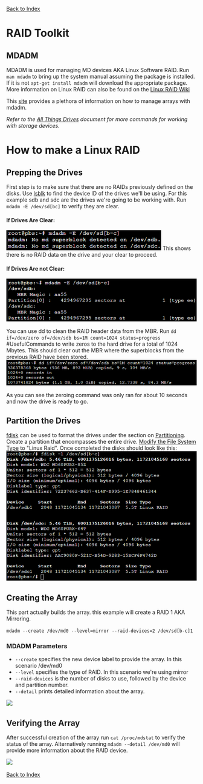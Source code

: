 [Back to Index](Index.md)

# RAID Toolkit
## MDADM
MDADM is used for managing MD devices AKA Linux Software RAID. 
Run ``man mdadm`` to bring up the system manual assuming the package is installed. If it is not ``apt-get install mdadm`` will download the appropriate package. More information on Linux RAID can also be found on the [Linux RAID Wiki](https://raid.wiki.kernel.org/index.php/A_guide_to_mdadm#Overview)

This [site](https://www.digitalocean.com/community/tutorials/how-to-manage-raid-arrays-with-mdadm-on-ubuntu-16-04) provides a plethora of information on how to manage arrays with mdadm.

*Refer to the [All Things Drives](All%20Things%20Drives.md) document for more commands for working with storage devices.*

# How to make a Linux RAID

## Prepping the Drives
First step is to make sure that there are no RAIDs previously defined on the disks. Use [lsblk](All%20Things%20Drives.md##lsblk) to find the device ID of the drives we'll be using. For this example sdb and sdc are the drives we're going to be working with. Run ``mdadm -E /dev/sd[bc]`` to verify they are clear.
#### If Drives Are Clear:
![](../Images/RAID-Data-Not-Found.png)
This shows there is no RAID data on the drive and your clear to proceed.
#### If Drives Are not Clear:
![](../Images/RAID-Data-Found.png)

You can use dd to clean the RAID header data from the MBR. Run `dd if=/dev/zero of=/dev/sdb bs=1M count=1024 status=progress`  #UsefulCommands to write zeros to the hard drive for a total of 1024 Mbytes. This should clear out the MBR where the superblocks from the previous RAID have been stored.
![](../Images/RAID-Zeroed.png)

As you can see the zeroing command was only ran for about 10 seconds and now the drive is ready to go.

## Partition the Drives
[fdisk](Formating%20Disks.md) can be used to format the drives under the section on [Partitioning](Formating%20Disks.md##Creating%20Partitions). Create a partition that encompasses the entire drive. [Modify the File System Type](Formating%20Disks.md##Modifying%20File%20System%20Type) to "Linux Raid". Once completed the disks should look like this:
![](../Images/RAID-Layout.png)

## Creating the Array
This part actually builds the array. this example will create a RAID 1 AKA Mirroring.

`mdadm --create /dev/md0 --level=mirror --raid-devices=2 /dev/sd[b-c]1`

### MDADM Parameters
- ``--create`` specifies the new device label to provide the array. In this scenario /dev/md0
- ``--level`` specifies the type of RAID. In this scenario we're using mirror
- ``--raid-devices`` is the number of disks to use, followed by the device and partition number.
- ``--detail`` prints detailed information about the array.


![](madadm-create.PNG)

## Verifying the Array
After successful creation of the array run `cat /proc/mdstat` to verify the status of the array. Alternatively running ``mdadm --detail /dev/md0`` will provide more information about the RAID device.

![](madadm-detail.PNG)

[Back to Index](Index.md)